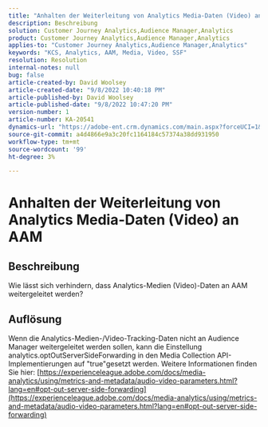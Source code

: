 ```yaml
---
title: "Anhalten der Weiterleitung von Analytics Media-Daten (Video) an AAM"
description: Beschreibung
solution: Customer Journey Analytics,Audience Manager,Analytics
product: Customer Journey Analytics,Audience Manager,Analytics
applies-to: "Customer Journey Analytics,Audience Manager,Analytics"
keywords: "KCS, Analytics, AAM, Media, Video, SSF"
resolution: Resolution
internal-notes: null
bug: false
article-created-by: David Woolsey
article-created-date: "9/8/2022 10:40:18 PM"
article-published-by: David Woolsey
article-published-date: "9/8/2022 10:47:20 PM"
version-number: 1
article-number: KA-20541
dynamics-url: "https://adobe-ent.crm.dynamics.com/main.aspx?forceUCI=1&pagetype=entityrecord&etn=knowledgearticle&id=6012852f-c72f-ed11-9db1-00224808613b"
source-git-commit: a4d4866e9a3c20fc1164184c57374a38dd931950
workflow-type: tm+mt
source-wordcount: '99'
ht-degree: 3%

---
```


# Anhalten der Weiterleitung von Analytics Media-Daten (Video) an AAM

## Beschreibung

Wie lässt sich verhindern, dass Analytics-Medien (Video)-Daten an AAM weitergeleitet werden?

## Auflösung


Wenn die Analytics-Medien-/Video-Tracking-Daten nicht an Audience Manager weitergeleitet werden sollen, kann die Einstellung analytics.optOutServerSideForwarding in den Media Collection API-Implementierungen auf &quot;true&quot;gesetzt werden. Weitere Informationen finden Sie hier: [https://experienceleague.adobe.com/docs/media-analytics/using/metrics-and-metadata/audio-video-parameters.html?lang=en#opt-out-server-side-forwarding](https://experienceleague.adobe.com/docs/media-analytics/using/metrics-and-metadata/audio-video-parameters.html?lang=en#opt-out-server-side-forwarding)
